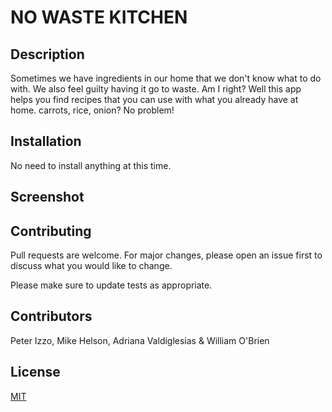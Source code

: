 # NO WASTE KITCHEN

## Description
Sometimes we have ingredients in our home that we don't know what to do with. We also feel guilty having it go to waste. Am I right? Well this app helps you find recipes that you can use with what you already have at home. carrots, rice, onion? No problem!  

## Installation
No need to install anything at this time. 


## Screenshot





## Contributing
Pull requests are welcome. For major changes, please open an issue first to discuss what you would like to change.

Please make sure to update tests as appropriate.

## Contributors

Peter Izzo, Mike Helson, Adriana Valdiglesias & William O'Brien

## License
[MIT](https://choosealicense.com/licenses/mit/)
